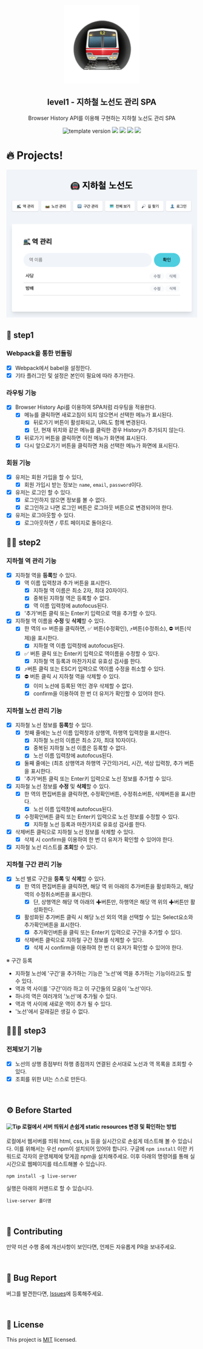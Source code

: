 <p align="middle" >
  <img width="200px;" src="./src/images/subway_emoji.png"/>
</p>
<h2 align="middle">level1 - 지하철 노선도 관리 SPA</h2>
<p align="middle">Browser History API를 이용해 구현하는 지하철 노선도 관리 SPA</p>
<p align="middle">
  <img src="https://img.shields.io/badge/version-1.0.0-blue?style=flat-square" alt="template version"/>
  <img src="https://img.shields.io/badge/language-html-red.svg?style=flat-square"/>
  <img src="https://img.shields.io/badge/language-css-blue.svg?style=flat-square"/>
  <img src="https://img.shields.io/badge/language-js-yellow.svg?style=flat-square"/>
  <img src="https://img.shields.io/badge/license-MIT-brightgreen.svg?style=flat-square"/>
</p>

# 🔥 Projects!

<p align="middle">
  <img src="./src/images/readme/subway_app_preview.png">
</p>

## 🎯 step1

### Webpack을 통한 번들링

- [x] Webpack에서 babel을 설정한다.
- [x] 기타 플러그인 및 설정은 본인이 필요에 따라 추가한다.

### 라우팅 기능

- [x] Browser History Api를 이용하여 SPA처럼 라우팅을 적용한다.
  - [x] 메뉴를 클릭하면 새로고침이 되지 않으면서 선택한 메뉴가 표시된다.
    - [x] 뒤로가기 버튼이 활성화되고, URL도 함께 변경된다.
    - [x] 단, 현재 위치와 같은 메뉴를 클릭한 경우 History가 추가되지 않는다.
  - [x] 뒤로가기 버튼을 클릭하면 이전 메뉴가 화면에 표시된다.
  - [x] 다시 앞으로가기 버튼을 클릭하면 처음 선택한 메뉴가 화면에 표시된다.

### 회원 기능

- [x] 유저는 회원 가입을 할 수 있다,
  - [x] 회원 가입시 받는 정보는 `name`, `email`, `password`이다.
- [x] 유저는 로그인 할 수 있다.
  - [x] 로그인하지 않으면 정보를 볼 수 없다.
  - [x] 로그인하고 나면 로그인 버튼은 로그아웃 버튼으로 변경되어야 한다.
- [x] 유저는 로그아웃할 수 있다.
  - [x] 로그아웃하면 `/` 루트 페이지로 돌아온다.

## 🎯🎯 step2

### 지하철 역 관리 기능

- [x] 지하철 역을 **등록**할 수 있다.
  - [x] 역 이름 입력창과 추가 버튼을 표시한다.
    - [x] 지하철 역 이름은 최소 2자, 최대 20자이다.
    - [x] 중복된 지하철 역은 등록할 수 없다.
    - [x] 역 이름 입력창에 autofocus된다.
  - [x] '추가'버튼 클릭 또는 Enter키 입력으로 역을 추가할 수 있다.
- [x] 지하철 역 이름을 **수정** 및 **삭제**할 수 있다.
  - [x] 한 역의 ✏️ 버튼을 클릭하면, ✅ 버튼(수정확인), ⤴️버튼(수정취소), ⛔️ 버튼(삭제)을 표시한다.
    - [x] 지하철 역 이름 입력창에 autofocus된다.
  - [x] ✅ 버튼 클릭 또는 Enter키 입력으로 역이름을 수정할 수 있다.
    - [x] 지하철 역 등록과 마찬가지로 유효성 검사를 한다.
  - [x] ⤴️버튼 클릭 또는 ESC키 입력으로 역이름 수정을 취소할 수 있다.
  - [x] ⛔️ 버튼 클릭 시 지하철 역을 삭제할 수 있다.
    - [x] 이미 노선에 등록된 역인 경우 삭제할 수 없다.
    - [x] confirm을 이용하여 한 번 더 유저가 확인할 수 있어야 한다.

### 지하철 노선 관리 기능

- [x] 지하철 노선 정보를 **등록**할 수 있다.
  - [x] 첫째 줄에는 노선 이름 입력창과 상행역, 하행역 입력창을 표시한다.
    - [x] 지하철 노선의 이름은 최소 2자, 최대 10자이다.
    - [x] 중복된 지하철 노선 이름은 등록할 수 없다.
    - [x] 노선 이름 입력창에 autofocus된다.
  - [x] 둘째 줄에는 (최초 상행역과 하행역 구간의)거리, 시간, 색상 입력창, 추가 버튼을 표시한다.
  - [x] '추가'버튼 클릭 또는 Enter키 입력으로 노선 정보를 추가할 수 있다.
- [x] 지하철 노선 정보를 **수정** 및 **삭제**할 수 있다.
  - [x] 한 역의 편집버튼을 클릭하면, 수정확인버튼, 수정취소버튼, 삭제버튼을 표시한다.
    - [x] 노선 이름 입력창에 autofocus된다.
  - [x] 수정확인버튼 클릭 또는 Enter키 입력으로 노선 정보를 수정할 수 있다.
    - [x] 지하철 노선 등록과 마찬가지로 유효성 검사를 한다.
- [x] 삭제버튼 클릭으로 지하철 노선 정보를 삭제할 수 있다.
  - [x] 삭제 시 confirm을 이용하여 한 번 더 유저가 확인할 수 있어야 한다.
- [x] 지하철 노선 리스트를 **조회**할 수 있다.

### 지하철 구간 관리 기능

- [x] 노선 별로 구간을 **등록** 및 **삭제**할 수 있다.
  - [x] 한 역의 편집버튼을 클릭하면, 해당 역 위 아래의 추가버튼을 활성화하고, 해당 역의 수정취소버튼을 표시한다.
    - [x] 단, 상행역은 해당 역 아래의 ✚버튼만, 하행역은 해당 역 위의 ✚버튼만 활성화한다.
  - [x] 활성화된 추가버튼 클릭 시 해당 노선 외의 역을 선택할 수 있는 Select요소와 추가확인버튼을 표시한다.
    - [x] 추가확인버튼을 클릭 또는 Enter키 입력으로 구간을 추가할 수 있다.
  - [x] 삭제버튼 클릭으로 지하철 구간 정보를 삭제할 수 있다.
    - [x] 삭제 시 confirm을 이용하여 한 번 더 유저가 확인할 수 있어야 한다.

※ 구간 등록

- 지하철 노선에 '구간'을 추가하는 기능은 '노선'에 역을 추가하는 기능이라고도 할 수 있다.
- 역과 역 사이를 '구간'이라 하고 이 구간들의 모음이 '노선'이다.
- 하나의 역은 여러개의 '노선'에 추가될 수 있다.
- 역과 역 사이에 새로운 역이 추가 될 수 있다.
- '노선'에서 갈래길은 생길 수 없다.

## 🎯🎯🎯 step3

### 전체보기 기능

- [x] 노선의 상행 종점부터 하행 종점까지 연결된 순서대로 노선과 역 목록을 조회할 수 있다.
- [x] 조회를 위한 UI는 스스로 만든다.

<br>

## ⚙️ Before Started

#### <img alt="Tip" src="https://img.shields.io/static/v1.svg?label=&message=Tip&style=flat-square&color=673ab8"> 로컬에서 서버 띄워서 손쉽게 static resources 변경 및 확인하는 방법

로컬에서 웹서버를 띄워 html, css, js 등을 실시간으로 손쉽게 테스트해 볼 수 있습니다. 이를 위해서는 우선 npm이 설치되어 있어야 합니다. 구글에 `npm install` 이란 키워드로 각자의 운영체제에 맞게끔 npm을 설치해주세요. 이후 아래의 명령어를 통해 실시간으로 웹페이지를 테스트해볼 수 있습니다.

```
npm install -g live-server
```

실행은 아래의 커맨드로 할 수 있습니다.

```
live-server 폴더명
```

<br>

## 👏 Contributing

만약 미션 수행 중에 개선사항이 보인다면, 언제든 자유롭게 PR을 보내주세요.

<br>

## 🐞 Bug Report

버그를 발견한다면, [Issues](https://github.com/woowacourse/javascript-subway/issues)에 등록해주세요.

<br>

## 📝 License

This project is [MIT](https://github.com/woowacourse/javascript-subway/blob/main/LICENSE) licensed.
